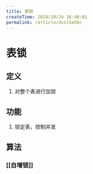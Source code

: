 ```yaml
---
title: 表锁
createTime: 2024/10/24 16:40:01
permalink: /article/dvsl5ehb/
---
```

# 表锁
## 定义

1. 对整个表进行加锁
## 功能
1. 锁定表，控制并发

## 算法
### [[自增锁]]

